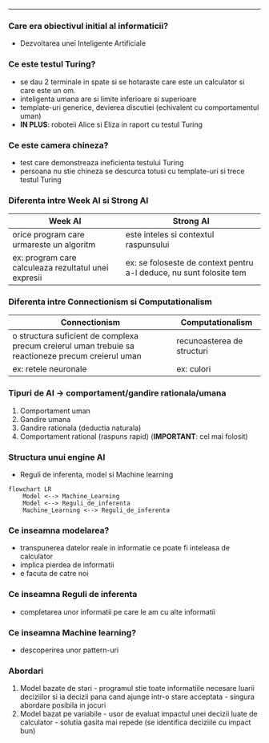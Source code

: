 ----
### Care era obiectivul initial al informaticii?
 - Dezvoltarea unei Inteligente Artificiale  

### Ce este testul Turing?
  - se dau 2 terminale in spate si se hotaraste care este un calculator si care este un om.
  - inteligenta umana are si limite inferioare si superioare
  - template-uri generice, devierea discutiei (echivalent cu comportamentul uman)
  - **IN PLUS**: roboteii Alice si Eliza in raport cu testul Turing
### Ce este camera chineza?
  - test care demonstreaza ineficienta testului Turing
  - persoana nu stie chineza se descurca totusi cu template-uri si trece testul Turing
### Diferenta intre Week AI si Strong AI
| Week AI                                              | Strong AI                                                           |
| ---------------------------------------------------- | ------------------------------------------------------------------- |
| orice program care urmareste un algoritm             | este inteles si contextul raspunsului                               |
| ex: program care calculeaza rezultatul unei expresii | ex: se foloseste de context pentru a-l deduce, nu sunt folosite tem |
### Diferenta intre Connectionism si Computationalism
| Connectionism                                                                                      | Computationalism           |
| -------------------------------------------------------------------------------------------------- | -------------------------- |
| o structura suficient de complexa precum creierul uman trebuie sa reactioneze precum creierul uman | recunoasterea de structuri |
| ex: retele neuronale                                                                               | ex: culori                           |
### Tipuri de AI -> comportament/gandire rationala/umana
1) Comportament uman
2) Gandire umana
3) Gandire rationala (deductia naturala)
4) Comportament rational (raspuns rapid) (**IMPORTANT**: cel mai folosit)
### Structura unui engine AI
 - Reguli de inferenta, model si Machine learning

```mermaid
flowchart LR
	Model <--> Machine_Learning
	Model <--> Reguli_de_inferenta
	Machine_Learning <--> Reguli_de_inferenta
```
### Ce inseamna modelarea?
 - transpunerea datelor reale in informatie ce poate fi inteleasa de calculator
 - implica pierdea de informatii
 - e facuta de catre noi
### Ce inseamna Reguli de inferenta
 - completarea unor informatii pe care le am cu alte informatii
### Ce inseamna Machine learning?
 - descoperirea unor pattern-uri
### Abordari
1) Model bazate de stari 
		- programul stie toate informatiile necesare luarii deciziilor si ia decizii pana cand ajunge intr-o stare acceptata
		- singura abordare posibila in jocuri
2) Model bazat pe variabile
		- usor de evaluat impactul unei decizii luate de calculator
		- solutia gasita mai repede (se identifica deciziile cu impact bun)